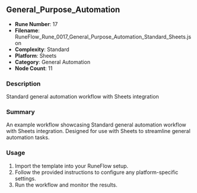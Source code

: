 ## General_Purpose_Automation

- **Rune Number**: 17
- **Filename**: RuneFlow_Rune_0017_General_Purpose_Automation_Standard_Sheets.json
- **Complexity**: Standard
- **Platform**: Sheets
- **Category**: General Automation
- **Node Count**: 11

### Description
Standard general automation workflow with Sheets integration

### Summary
An example workflow showcasing Standard general automation workflow with Sheets integration. Designed for use with Sheets to streamline general automation tasks.

### Usage
1. Import the template into your RuneFlow setup.
2. Follow the provided instructions to configure any platform-specific settings.
3. Run the workflow and monitor the results.

